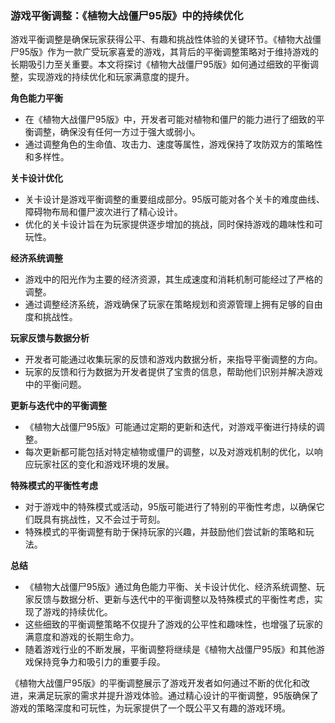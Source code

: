 ### 游戏平衡调整：《植物大战僵尸95版》中的持续优化

游戏平衡调整是确保玩家获得公平、有趣和挑战性体验的关键环节。《植物大战僵尸95版》作为一款广受玩家喜爱的游戏，其背后的平衡调整策略对于维持游戏的长期吸引力至关重要。本文将探讨《植物大战僵尸95版》如何通过细致的平衡调整，实现游戏的持续优化和玩家满意度的提升。

**角色能力平衡**
- 在《植物大战僵尸95版》中，开发者可能对植物和僵尸的能力进行了细致的平衡调整，确保没有任何一方过于强大或弱小。
- 通过调整角色的生命值、攻击力、速度等属性，游戏保持了攻防双方的策略性和多样性。

**关卡设计优化**
- 关卡设计是游戏平衡调整的重要组成部分。95版可能对各个关卡的难度曲线、障碍物布局和僵尸波次进行了精心设计。
- 优化的关卡设计旨在为玩家提供逐步增加的挑战，同时保持游戏的趣味性和可玩性。

**经济系统调整**
- 游戏中的阳光作为主要的经济资源，其生成速度和消耗机制可能经过了严格的调整。
- 通过调整经济系统，游戏确保了玩家在策略规划和资源管理上拥有足够的自由度和挑战性。

**玩家反馈与数据分析**
- 开发者可能通过收集玩家的反馈和游戏内数据分析，来指导平衡调整的方向。
- 玩家的反馈和行为数据为开发者提供了宝贵的信息，帮助他们识别并解决游戏中的平衡问题。

**更新与迭代中的平衡调整**
- 《植物大战僵尸95版》可能通过定期的更新和迭代，对游戏平衡进行持续的调整。
- 每次更新都可能包括对特定植物或僵尸的调整，以及对游戏机制的优化，以响应玩家社区的变化和游戏环境的发展。

**特殊模式的平衡性考虑**
- 对于游戏中的特殊模式或活动，95版可能进行了特别的平衡性考虑，以确保它们既具有挑战性，又不会过于苛刻。
- 特殊模式的平衡调整有助于保持玩家的兴趣，并鼓励他们尝试新的策略和玩法。

**总结**
- 《植物大战僵尸95版》通过角色能力平衡、关卡设计优化、经济系统调整、玩家反馈与数据分析、更新与迭代中的平衡调整以及特殊模式的平衡性考虑，实现了游戏的持续优化。
- 这些细致的平衡调整策略不仅提升了游戏的公平性和趣味性，也增强了玩家的满意度和游戏的长期生命力。
- 随着游戏行业的不断发展，平衡调整将继续是《植物大战僵尸95版》和其他游戏保持竞争力和吸引力的重要手段。

《植物大战僵尸95版》的平衡调整展示了游戏开发者如何通过不断的优化和改进，来满足玩家的需求并提升游戏体验。通过精心设计的平衡调整，95版确保了游戏的策略深度和可玩性，为玩家提供了一个既公平又有趣的游戏环境。